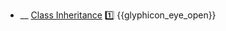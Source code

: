 * __ [Class Inheritance]({{baseUrl}}/uml/classDiagrams/classInheritance) :one: <trigger for="pop:classDiagrams-classInheritance-preview">{{glyphicon_eye_open}}</trigger>

<popover id="pop:classDiagrams-classInheritance-preview" title="{{glyphicon_eye_open}} Class Inheritance" placement="right">
  <div slot="content">
    <include src=".\preview.md" />
  </div>
</popover>
